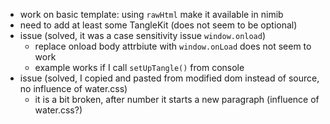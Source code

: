 - work on basic template: using `rawHtml` make it available in nimib
- need to add at least some TangleKit (does not seem to be optional)
- issue (solved, it was a case sensitivity issue `window.onload`)
  - replace onload body attrbiute with `window.onLoad` does not seem to work
  - example works if I call `setUpTangle()` from console
- issue (solved, I copied and pasted from modified dom instead of source, no influence of water.css)
  - it is a bit broken, after number it starts a new paragraph (influence of water.css?)